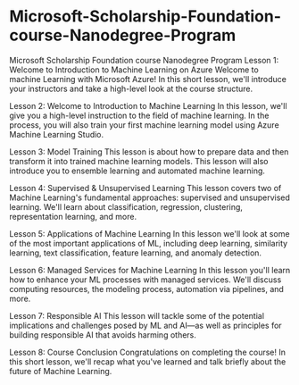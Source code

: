 # Microsoft-Scholarship-Foundation-course-Nanodegree-Program


Microsoft Scholarship Foundation course Nanodegree Program
Lesson 1: Welcome to Introduction to Machine Learning on Azure
Welcome to machine Learning with Microsoft Azure! In this short lesson, we'll introduce your instructors and take a high-level look at the course structure.

Lesson 2: Welcome to Introduction to Machine Learning
In this lesson, we'll give you a high-level instruction to the field of machine learning. In the process, you will also train your first machine learning model using Azure Machine Learning Studio.

Lesson 3: Model Training
This lesson is about how to prepare data and then transform it into trained machine learning models. This lesson will also introduce you to ensemble learning and automated machine learning.

Lesson 4: Supervised & Unsupervised Learning
This lesson covers two of Machine Learning's fundamental approaches: supervised and unsupervised learning. We'll learn about classification, regression, clustering, representation learning, and more.

Lesson 5: Applications of Machine Learning
In this lesson we'll look at some of the most important applications of ML, including deep learning, similarity learning, text classification, feature learning, and anomaly detection.

Lesson 6: Managed Services for Machine Learning
In this lesson you'll learn how to enhance your ML processes with managed services. We'll discuss computing resources, the modeling process, automation via pipelines, and more.

Lesson 7: Responsible AI
This lesson will tackle some of the potential implications and challenges posed by ML and AI—as well as principles for building responsible AI that avoids harming others.

Lesson 8: Course Conclusion
Congratulations on completing the course! In this short lesson, we'll recap what you've learned and talk briefly about the future of Machine Learning.
